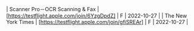 | Scanner Pro－OCR Scanning & Fax | [https://testflight.apple.com/join/6YzgDpdZ] | F | 2022-10-27 |
| The New York Times | [https://testflight.apple.com/join/gfiSREAr] | F | 2022-10-27 |
